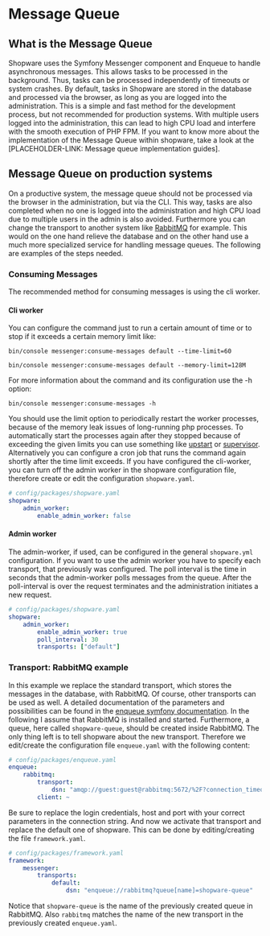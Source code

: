 # Message Queue

## What is the Message Queue
Shopware uses the Symfony Messenger component and Enqueue to handle asynchronous messages. This allows tasks to be processed in the background. Thus, tasks can be processed independently of timeouts or system crashes. By default, tasks in Shopware are stored in the database and processed via the browser, as long as you are logged into the administration. This is a simple and fast method for the development process, but not recommended for production systems. With multiple users logged into the administration, this can lead to high CPU load and interfere with the smooth execution of PHP FPM.
If you want to know more about the implementation of the Message Queue within shopware, take a look at the [PLACEHOLDER-LINK: Message queue implementation guides].

## Message Queue on production systems
On a productive system, the message queue should not be processed via the browser in the administration, but via the CLI. This way, tasks are also completed when no one is logged into the administration and high CPU load due to multiple users in the admin is also avoided.
Furthermore you can change the transport to another system like [RabbitMQ](https://www.rabbitmq.com/) for example. This would on the one hand relieve the database and on the other hand use a much more specialized service for handling message queues. 
The following are examples of the steps needed.

### Consuming Messages
The recommended method for consuming messages is using the cli worker.
 
#### Cli worker
You can configure the command just to run a certain amount of time or to stop if it exceeds a certain memory limit like:
```shell script
bin/console messenger:consume-messages default --time-limit=60
```
```shell script
bin/console messenger:consume-messages default --memory-limit=128M
```
For more information about the command and its configuration use the -h option:
```shell script
bin/console messenger:consume-messages -h
```
You should use the limit option to periodically restart the worker processes, because of the memory leak issues of long-running php processes. To automatically start the processes again after they stopped because of exceeding the given limits you can use something like [upstart](http://upstart.ubuntu.com/getting-started.html) or [supervisor](http://supervisord.org/running.html). Alternatively you can configure a cron job that runs the command again shortly after the time limit exceeds.
If you have configured the cli-worker, you can turn off the admin worker in the shopware configuration file, therefore create or edit the configuration `shopware.yaml`.
```yaml
# config/packages/shopware.yaml
shopware:
    admin_worker:
        enable_admin_worker: false
```

#### Admin worker
The admin-worker, if used, can be configured in the general `shopware.yml` configuration. If you want to use the admin worker you have to specify each transport, that previously was configured. The poll interval is the time in seconds that the admin-worker polls messages from the queue. After the poll-interval is over the request terminates and the administration initiates a new request.
```yaml
# config/packages/shopware.yaml
shopware:
    admin_worker:
        enable_admin_worker: true
        poll_interval: 30
        transports: ["default"]
```

### Transport: RabbitMQ example
In this example we replace the standard transport, which stores the messages in the database, with RabbitMQ. Of course, other transports can be used as well. A detailed documentation of the parameters and possibilities can be found in the [enqueue symfony documentation](https://php-enqueue.github.io/bundle/config_reference/). 
In the following I assume that RabbitMQ is installed and started. Furthermore, a queue, here called `shopware-queue`, should be created inside RabbitMQ.
The only thing left is to tell shopware about the new transport. Therefore we edit/create the configuration file `enqueue.yaml` with the following content:
```yaml
# config/packages/enqueue.yaml
enqueue:
    rabbitmq:
        transport:
            dsn: "amqp://guest:guest@rabbitmq:5672/%2F?connection_timeout=1000&heartbeat=100"
        client: ~
```
Be sure to replace the login credentials, host and port with your correct parameters in the connection string.
And now we activate that transport and replace the default one of shopware. This can be done by editing/creating the file `framework.yaml`.
```yaml
# config/packages/framework.yaml
framework:
    messenger:
        transports:
            default:
                dsn: "enqueue://rabbitmq?queue[name]=shopware-queue"
```
Notice that `shopware-queue` is the name of the previously created queue in RabbitMQ. Also `rabbitmq` matches the name of the new transport in the previously created `enqueue.yaml`.
